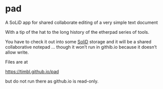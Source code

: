 # pad
A SoLiD app for shared collaborate editing of a very simple text document

With a tip of the hat to the long history of the etherpad series of tools.  


You have to check it out into some [SoliD](https://github.com/solid/solid-spec) storage and it will be a shared collaborative notepad … though it won’t run in githib.io because it doesn’t allow write.

Files are at

https://timbl.github.io/pad

but do not run there as github.io is read-only.
